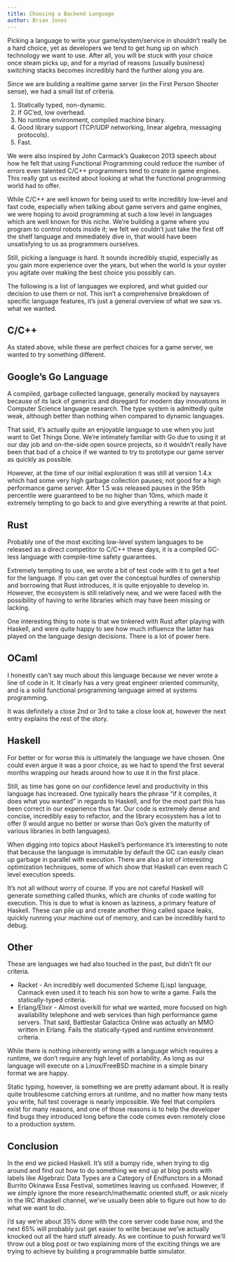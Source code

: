 ```yaml
---
title: Choosing a Backend Language
author: Brian Jones
---
```


Picking a language to write your game/system/service in shouldn’t really be a hard choice, yet as developers we tend to get hung up on which technology we want to use.  After all, you will be stuck with your choice once steam picks up, and for a myriad of reasons (usually business) switching stacks becomes incredibly hard the further along you are.

Since we are building a realtime game server (in the First Person Shooter sense), we had a small list of criteria.

1. Statically typed, non-dynamic.
2. If GC’ed, low overhead.
3. No runtime environment, compiled machine binary.
5. Good library support (TCP/UDP networking, linear algebra, messaging protocols).
6. Fast.

We were also inspired by John Carmack’s Quakecon 2013 speech about how he felt that using Functional Programming could reduce the number of errors even talented C/C++ programmers tend to create in game engines.  This really got us excited about looking at what the functional programming world had to offer.

While C/C++ are well known for being used to write incredibly low-level and fast code, especially when talking about game servers and game engines, we were hoping to avoid programming at such a low level in languages which are well known for this niche.  We’re building a game where you program to control robots inside it; we felt we couldn’t just take the first off the shelf language and immediately dive in, that would have been unsatisfying to us as programmers ourselves.

Still, picking a language is hard. It sounds incredibly stupid, especially as you gain more experience over the years, but when the world is your oyster you agitate over making the best choice you possibly can.

The following is a list of languages we explored, and what guided our decision to use them or not.  This isn’t a comprehensive breakdown of specific language features, it’s just a general overview of what we saw vs. what we wanted.

## C/C++

As stated above, while these are perfect choices for a game server, we wanted to try something different.

## Google’s Go Language

A compiled, garbage collected language, generally mocked by naysayers because of its lack of generics and disregard for modern day innovations in Computer Science language research.  The type system is admittedly quite weak, although better than nothing when compared to dynamic languages.

That said, it’s actually quite an enjoyable language to use when you just want to Get Things Done.  We’re intimately familiar with Go due to using it at our day job and on-the-side open source projects, so it wouldn’t really have been that bad of a choice if we wanted to try to prototype our game server as quickly as possible.

However, at the time of our initial exploration it was still at version 1.4.x which had some very high garbage collection pauses; not good for a high performance game server.  After 1.5 was released pauses in the 95th percentile were guaranteed to be no higher than 10ms, which made it extremely tempting to go back to and give everything a rewrite at that point.

## Rust

Probably one of the most exciting low-level system languages to be released as a direct competitor to C/C++ these days, it is a compiled GC-less language with compile-time safety guarantees.

Extremely tempting to use, we wrote a bit of test code with it to get a feel for the language.  If you can get over the conceptual hurdles of ownership and borrowing that Rust introduces, it is quite enjoyable to develop in.  However, the ecosystem is still relatively new, and we were faced with the possibility of having to write libraries which may have been missing or lacking.

One interesting thing to note is that we tinkered with Rust after playing with Haskell, and were quite happy to see how much influence the latter has played on the language design decisions.  There is a lot of power here.

## OCaml

I honestly can’t say much about this language because we never wrote a line of code in it.  It clearly has a very great engineer oriented community, and is a solid functional programming language aimed at systems programming.

It was definitely a close 2nd or 3rd to take a close look at, however the next entry explains the rest of the story.

## Haskell

For better or for worse this is ultimately the language we have chosen.  One could even argue it was a poor choice, as we had to spend the first several months wrapping our heads around how to use it in the first place.

Still, as time has gone on our confidence level and productivity in this language has increased.  One typically hears the phrase “if it compiles, it does what you wanted” in regards to Haskell, and for the most part this has been correct in our experience thus far.  Our code is extremely dense and concise, incredibly easy to refactor, and the library ecosystem has a lot to offer (I would argue no better or worse than Go’s given the maturity of various libraries in both languages).

When digging into topics about Haskell’s performance it’s interesting to note that because the language is immutable by default the GC can easily clean up garbage in parallel with execution.  There are also a lot of interesting optimization techniques, some of which show that Haskell can even reach C level execution speeds.

It’s not all without worry of course.  If you are not careful Haskell will generate something called thunks, which are chunks of code waiting for execution.  This is due to what is known as laziness, a primary feature of Haskell.  These can pile up and create another thing called space leaks, quickly running your machine out of memory, and can be incredibly hard to debug.

## Other

These are languages we had also touched in the past, but didn’t fit our criteria.

* Racket - An incredibly well documented Scheme (Lisp) language, Carmack even used it to teach his son how to write a game.  Fails the statically-typed criteria.
* Erlang/Elixir - Almost overkill for what we wanted, more focused on high availability telephone and web services than high performance game servers.  That said, Battlestar Galactica Online was actually an MMO written in Erlang.  Fails the statically-typed and runtime environment criteria.

While there is nothing inherently wrong with a language which requires a runtime, we don’t require any high level of portability.  As long as our language will execute on a Linux/FreeBSD machine in a simple binary format we are happy.

Static typing, however, is something we are pretty adamant about.  It is really quite troublesome catching errors at runtime, and no matter how many tests you write, full test coverage is nearly impossible.  We feel that compilers exist for many reasons, and one of those reasons is to help the developer find bugs they introduced long before the code comes even remotely close to a production system.

## Conclusion

In the end we picked Haskell.  It’s still a bumpy ride, when trying to dig around and find out how to do something we end up at blog posts with labels like Algebraic Data Types are a Category of Endfunctors in a Monad Burrito Okinawa Essa Festival, sometimes leaving us confused.  However, if we simply ignore the more research/mathematic oriented stuff, or ask nicely in the IRC #haskell channel, we’ve usually been able to figure out how to do what we want to do.

I’d say we’re about 35% done with the core server code base now, and the next 65% will probably just get easier to write because we’ve actually knocked out all the hard stuff already.  As we continue to push forward we’ll throw out a blog post or two explaining more of the exciting things we are trying to achieve by building a programmable battle simulator.
